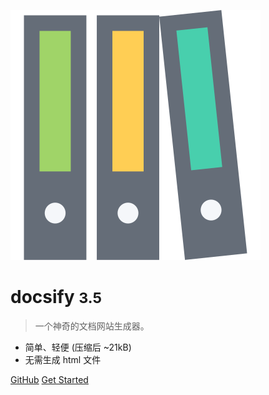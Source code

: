 ![logo](_media/logo.svg)

# docsify <small>3.5</small>

> 一个神奇的文档网站生成器。

- 简单、轻便 (压缩后 ~21kB)
- 无需生成 html 文件


[GitHub](https://github.com/docsifyjs/docsify/)
[Get Started](#xixi)